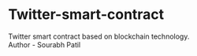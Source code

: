 # Twitter-smart-contract

Twitter smart contract based on blockchain technology.
<br>
Author - Sourabh Patil

